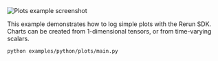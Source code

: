 <!--[metadata]
title = "Plots"
tags = ["2d", "plots", "api-example"]
description = "Demonstration of various plots and charts supported by Rerun."
thumbnail = "https://static.rerun.io/plots/c5b91cf0bf2eaf91c71d6cdcd4fe312d4aeac572/480w.png"
thumbnail_dimensions = [480, 271]
channel = "main"
-->


<picture>
  <source media="(max-width: 480px)" srcset="https://static.rerun.io/plots/c5b91cf0bf2eaf91c71d6cdcd4fe312d4aeac572/480w.png">
  <source media="(max-width: 768px)" srcset="https://static.rerun.io/plots/c5b91cf0bf2eaf91c71d6cdcd4fe312d4aeac572/768w.png">
  <source media="(max-width: 1024px)" srcset="https://static.rerun.io/plots/c5b91cf0bf2eaf91c71d6cdcd4fe312d4aeac572/1024w.png">
  <source media="(max-width: 1200px)" srcset="https://static.rerun.io/plots/c5b91cf0bf2eaf91c71d6cdcd4fe312d4aeac572/1200w.png">
  <img src="https://static.rerun.io/plots/c5b91cf0bf2eaf91c71d6cdcd4fe312d4aeac572/full.png" alt="Plots example screenshot">
</picture>

This example demonstrates how to log simple plots with the Rerun SDK. Charts can be created from 1-dimensional tensors, or from time-varying scalars.

```bash
python examples/python/plots/main.py
```
